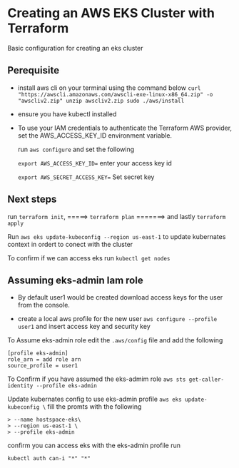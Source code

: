 # Creating an AWS EKS Cluster with Terraform

Basic configuration for creating an eks cluster


## Perequisite

- install aws cli  on your terminal  using the command below
`curl "https://awscli.amazonaws.com/awscli-exe-linux-x86_64.zip" -o "awscliv2.zip"
unzip awscliv2.zip
sudo ./aws/install`

- ensure you have kubectl installed

- To use your IAM credentials to authenticate the Terraform AWS provider, set the AWS_ACCESS_KEY_ID environment variable.
   
   run `aws configure` and set the following

  `export AWS_ACCESS_KEY_ID=` enter your access key id
  
  `export AWS_SECRET_ACCESS_KEY=` Set secret key
  
  
## Next steps
run `terraform init`, =====> `terraform plan` =======> and lastly `terraform apply`


Run `aws eks update-kubeconfig --region us-east-1` to update kubernates context in ordert to conect with the cluster

To confirm if we can access eks run `kubectl get nodes`

## Assuming eks-admin Iam role

- By default user1 would be created download access keys for the user from the console.

- create a local aws profile for the new user `aws configure --profile user1` and insert access key and security key

To Assume eks-admin role edit the `.aws/config` file and add the following

```
[profile eks-admin]
role_arn = add role arn
source_profile = user1 
```

To Confirm if you have assumed the eks-admim role `aws sts get-caller-identity --profile eks-admin`

Update kubernates config to use eks-admin profile `aws eks update-kubeconfig \` fill the promts with the following

 ``` 
 > --name hostspace-eks\
 > --region us-east-1 \
 > --profile eks-admin
 
 ```

confirm you can access eks with the eks-admin profile run

`kubectl auth can-i "*" "*" `




 

